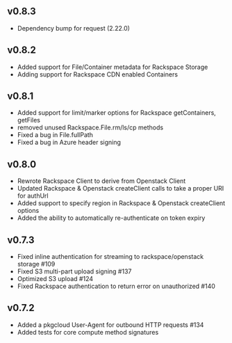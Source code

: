 ## v0.8.3
* Dependency bump for request (2.22.0)

## v0.8.2
* Added support for File/Container metadata for Rackspace Storage
* Adding support for Rackspace CDN enabled Containers

## v0.8.1
* Added support for limit/marker options for Rackspace getContainers, getFiles
* removed unused Rackspace.File.rm/ls/cp methods
* Fixed a bug in File.fullPath
* Fixed a bug in Azure header signing

## v0.8.0
* Rewrote Rackspace Client to derive from Openstack Client
* Updated Rackspace & Openstack createClient calls to take a proper URI for authUrl
* Added support to specify region in Rackspace & Openstack createClient options
* Added the ability to automatically re-authenticate on token expiry

## v0.7.3
* Fixed inline authentication for streaming to rackspace/openstack storage #109
* Fixed S3 multi-part upload signing #137
* Optimized S3 upload #124
* Fixed Rackspace authentication to return error on unauthorized #140

## v0.7.2
* Added a pkgcloud User-Agent for outbound HTTP requests #134
* Added tests for core compute method signatures

